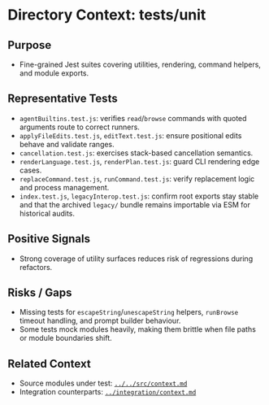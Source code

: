 # Directory Context: tests/unit

## Purpose
- Fine-grained Jest suites covering utilities, rendering, command helpers, and module exports.

## Representative Tests
- `agentBuiltins.test.js`: verifies `read`/`browse` commands with quoted arguments route to correct runners.
- `applyFileEdits.test.js`, `editText.test.js`: ensure positional edits behave and validate ranges.
- `cancellation.test.js`: exercises stack-based cancellation semantics.
- `renderLanguage.test.js`, `renderPlan.test.js`: guard CLI rendering edge cases.
- `replaceCommand.test.js`, `runCommand.test.js`: verify replacement logic and process management.
- `index.test.js`, `legacyInterop.test.js`: confirm root exports stay stable and that the archived `legacy/` bundle remains importable via ESM for historical audits.

## Positive Signals
- Strong coverage of utility surfaces reduces risk of regressions during refactors.

## Risks / Gaps
- Missing tests for `escapeString`/`unescapeString` helpers, `runBrowse` timeout handling, and prompt builder behaviour.
- Some tests mock modules heavily, making them brittle when file paths or module boundaries shift.

## Related Context
- Source modules under test: [`../../src/context.md`](../../src/context.md)
- Integration counterparts: [`../integration/context.md`](../integration/context.md)
